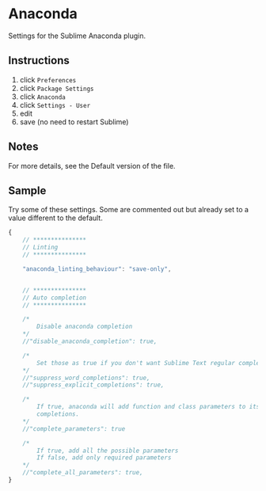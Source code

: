 # Anaconda

Settings for the Sublime Anaconda plugin.


## Instructions

1. click `Preferences`
2. click `Package Settings`
3. click `Anaconda`
4. click `Settings - User`
5. edit
6. save (no need to restart Sublime)


## Notes


For more details, see the Default version of the file.


## Sample

Try some of these settings. Some are commented out but already set to a value different to the default.

```javascript
{
    // ***************
    // Linting
    // ***************

    "anaconda_linting_behaviour": "save-only",


    // ***************
    // Auto completion
    // ***************

    /*
        Disable anaconda completion
    */
    //"disable_anaconda_completion": true,

    /*
        Set those as true if you don't want Sublime Text regular completions
    */
    //"suppress_word_completions": true,
    //"suppress_explicit_completions": true,

    /*
        If true, anaconda will add function and class parameters to its
        completions.
    */
    //"complete_parameters": true

    /*
        If true, add all the possible parameters
        If false, add only required parameters
    */
    //"complete_all_parameters": true,
}
```
